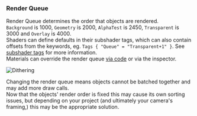 ### Render Queue
Render Queue determines the order that objects are rendered.  
`Background` is 1000, `Geometry` is 2000, `AlphaTest` is 2450, `Transparent` is 3000 and `Overlay` is 4000.  
Shaders can define defaults in their subshader tags, which can also contain offsets from the keywords, eg. `Tags { "Queue" = "Transparent+1" }`. See [subshader tags](https://docs.unity3d.com/Manual/SL-SubShaderTags.html) for more information.  
Materials can override the render queue [via code](https://docs.unity3d.com/ScriptReference/Material-renderQueue.html) or via the inspector.  

![Dithering](https://help.vertx.xyz/Images/render-queue.png)  

Changing the render queue means objects cannot be batched together and may add more draw calls.  
Now that the objects' render order is fixed this may cause its own sorting issues, but depending on your project (and ultimately your camera's framing,) this may be the appropriate solution.